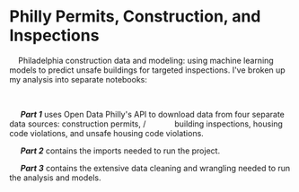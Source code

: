 # Philly Permits, Construction, and Inspections

&nbsp;&nbsp;&nbsp;&nbsp;Philadelphia construction data and modeling: using machine learning models to predict unsafe buildings for targeted inspections.  I've broken up my analysis into separate notebooks:

&nbsp;

</p>

&nbsp;&nbsp;&nbsp;&nbsp; **_Part 1_** uses Open Data Philly's API to download data from four separate data sources: construction permits, /
&nbsp;&nbsp;&nbsp;&nbsp;&nbsp;&nbsp;&nbsp;&nbsp;&nbsp;&nbsp;&nbsp;  building inspections, housing code violations, and unsafe housing code violations. 


&nbsp;&nbsp;&nbsp;&nbsp;  **_Part 2_** contains the imports needed to run the project.

&nbsp;&nbsp;&nbsp;&nbsp;  **_Part 3_** contains the extensive data cleaning and wrangling needed to run the analysis and models.
